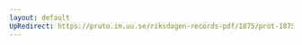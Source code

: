 ```yaml
---
layout: default
UpRedirect: https://pruto.im.uu.se/riksdagen-records-pdf/1875/prot-1875--ak--037.pdf
---
```

